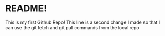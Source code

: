 # README! #

This is my first Github Repo!
This line is a second change I made so that I can use the git fetch and git pull commands from the local repo
